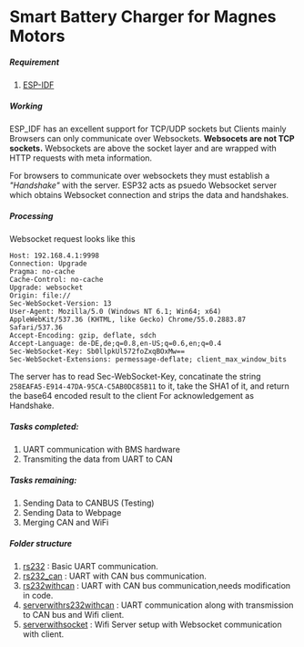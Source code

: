 # Smart Battery Charger for Magnes Motors

##### Requirement
1. [ESP-IDF](https://github.com/espressif/esp-idf)

##### Working
ESP_IDF has an excellent support for TCP/UDP sockets but Clients mainly Browsers can only communicate over Websockets.
**Websocets are not TCP sockets.**
Websockets are above the socket layer and are wrapped with  HTTP requests with meta information.

For browsers to communicate over websockets they must establish a *"Handshake"* with the server.
ESP32 acts as psuedo Websocket server which obtains Websocket connection and strips the data and handshakes.

##### Processing
Websocket request looks like this 
```
Host: 192.168.4.1:9998
Connection: Upgrade
Pragma: no-cache
Cache-Control: no-cache
Upgrade: websocket
Origin: file://
Sec-WebSocket-Version: 13
User-Agent: Mozilla/5.0 (Windows NT 6.1; Win64; x64) AppleWebKit/537.36 (KHTML, like Gecko) Chrome/55.0.2883.87 Safari/537.36
Accept-Encoding: gzip, deflate, sdch
Accept-Language: de-DE,de;q=0.8,en-US;q=0.6,en;q=0.4
Sec-WebSocket-Key: Sb0llpkUl572foZxqBOxMw==
Sec-WebSocket-Extensions: permessage-deflate; client_max_window_bits
```
The server has to read Sec-WebSocket-Key, concatinate the  string ```258EAFA5-E914-47DA-95CA-C5AB0DC85B11``` to it, take the SHA1 of it, and return the base64 encoded result to the client For acknowledgement as Handshake.


##### Tasks completed:
1. UART communication with BMS hardware
2. Transmiting the data from UART to CAN 

##### Tasks remaining:
1. Sending Data to CANBUS  (Testing)
2. Sending Data to Webpage  
3. Merging CAN and WiFi

##### Folder structure
1. [rs232](https://github.com/AdityaGawali/Magnesmotors/tree/master/rs232) : Basic UART communication.
2. [rs232_can](https://github.com/AdityaGawali/Magnesmotors/tree/master/rs232_can) : UART with CAN bus communication.
3. [rs232withcan](https://github.com/AdityaGawali/Magnesmotors/tree/master/rs232withcan) : UART with CAN bus communication,needs modification in code.
4. [serverwithrs232withcan](https://github.com/AdityaGawali/Magnesmotors/tree/master/serverwithrs232withcan) : UART communication along with transmission to CAN bus and Wifi client.
5. [serverwithsocket](https://github.com/AdityaGawali/Magnesmotors/tree/master/serverwithsocket) : Wifi Server setup with Websocket communication with client.